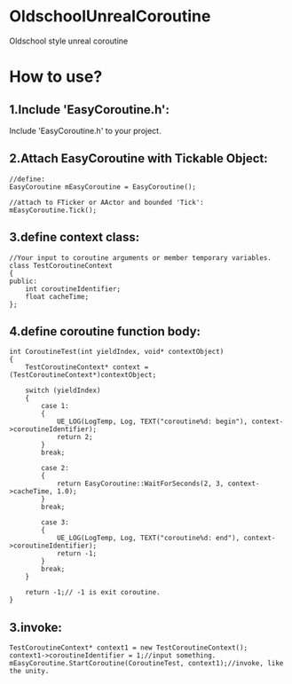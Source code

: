# OldschoolUnrealCoroutine
Oldschool style unreal coroutine

# How to use?

## 1.Include 'EasyCoroutine.h':

Include 'EasyCoroutine.h' to your project.




## 2.Attach EasyCoroutine with Tickable Object:
```
//define:
EasyCoroutine mEasyCoroutine = EasyCoroutine();

//attach to FTicker or AActor and bounded 'Tick':
mEasyCoroutine.Tick();
```




## 3.define context class:
```
//Your input to coroutine arguments or member temporary variables.
class TestCoroutineContext
{
public:
    int coroutineIdentifier;
    float cacheTime;
};
```




## 4.define coroutine function body:
```
int CoroutineTest(int yieldIndex, void* contextObject)
{
    TestCoroutineContext* context = (TestCoroutineContext*)contextObject;

    switch (yieldIndex)
    {
        case 1:
        {
            UE_LOG(LogTemp, Log, TEXT("coroutine%d: begin"), context->coroutineIdentifier);
            return 2;
        }
        break;

        case 2:
        {
            return EasyCoroutine::WaitForSeconds(2, 3, context->cacheTime, 1.0);
        }
        break;

        case 3:
        {
            UE_LOG(LogTemp, Log, TEXT("coroutine%d: end"), context->coroutineIdentifier);
            return -1;
        }
        break;
    }

    return -1;// -1 is exit coroutine.
}
```




## 3.invoke:
```
TestCoroutineContext* context1 = new TestCoroutineContext();
context1->coroutineIdentifier = 1;//input something.
mEasyCoroutine.StartCoroutine(CoroutineTest, context1);//invoke, like the unity.
```
